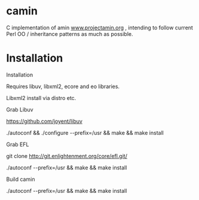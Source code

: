 camin
=====

C implementation of amin www.projectamin.org , intending to follow current Perl OO / inheritance patterns as much as possible.

Installation 
=====

Installation 

Requires libuv, libxml2, ecore and eo libraries.

Libxml2 install via distro etc.

Grab Libuv 

https://github.com/joyent/libuv

./autoconf && ./configure --prefix=/usr && make && make install

Grab EFL 

git clone http://git.enlightenment.org/core/efl.git/

./autoconf --prefix=/usr && make && make install 

Build camin 

./autoconf --prefix=/usr && make && make install 
